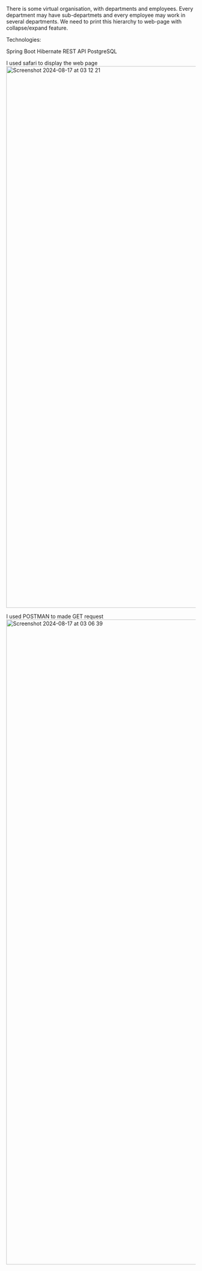 There is some virtual organisation, with departments and employees. Every department may have sub-departmets and every employee may work in several departments. We need to print this hierarchy to web-page with collapse/expand feature.

Technologies:

Spring Boot
Hibernate
REST API
PostgreSQL

I used safari to display the web page
<img width="1436" alt="Screenshot 2024-08-17 at 03 12 21" src="https://github.com/user-attachments/assets/b16b1e87-9649-4598-bcb1-4cee853ed8cb">

I used POSTMAN to made GET request
<img width="1710" alt="Screenshot 2024-08-17 at 03 06 39" src="https://github.com/user-attachments/assets/6088c0c2-7b67-41e4-8d74-cba03fc1c02d">
